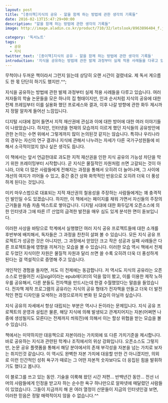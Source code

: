 ```yaml
---
layout: post
title: "[종이책]지식의 공유 - 앎을 함께 하는 방법에 관한 생각의 기록들"
date: 2016-02-13T15:47:29+00:00
description: "앎을 함께 하는 방법에 관한 생각의 기록들"
image: http://image.aladin.co.kr/product/710/32/letslook/8963896404_f.jpg

category: '독서노트'  
tags: 
  - 공유
  - 지식
twitter_text: '[종이책]지식의 공유 - 앎을 함께 하는 방법에 관한 생각의 기록들'
introduction: '지식을 공유하는 방법에 관한 발제 과정부터 실제 적용 사례들을 다루고 있습니다. 미키 마우스법으로 대표되는 지적 재산권의 철옹성을 주장하는 사람들에게는 꽤 충격적인 발인일 수도 있겠습니다.'
---
```


무척이나 두꺼운 책이라서 그런지 읽는데 상당히 오랜 시간이 걸렸네요. 제 독서 게으름도 한 몫 단단히 하기도 했지만.^^;

지식을 공유하는 방법에 관한 발제 과정부터 실제 적용 사례들을 다루고 있습니다. 여러 저자들의 학술 논문들을 모은 하나의 집 형태이지만, 인과 순서처럼 지식의 공유에 대한 전제 프레임부터 이를 실용화 했던 프로세스와 결과, 이후 나갈 방향에 관한 화두 제시까지 정말 알차게 들어선 느낌입니다.

디지털 시대에 접어 들면서 지적 재산권에 관심과 이에 대한 방어에 대한 여러 이야기들이 나왔었습니다. 하지만, 인터넷을 현재의 모습까지 이르게 했던 지식들의 공유방안에 관한 논의는 수면 위에서 그렇게까지 많이 논의된것 같지는 않습니다. 특히나 우리나라의 경우는 자신의 연구 결과나 지식에 관해서 나누려는 자세가 다른 국가구성원들에 비해서 소극적이었지 않나 싶은 생각도 듭니다.

이 책에서는 앞서 언급한대로 과도한 지적 재산권을 인한 지식 공유의 가능성 차단을 막기 위한 프레이밍부터 시작합니다. 곧 지식은 물질적인 자원처럼 쓰면 고갈되는 것이 아니라, 더욱 더 많은 사람들에게 전해지는 과정을 통해서 오히려 더 늘어나며, 그 사이에 개선의 여지가 끼어들 수 있고, 중간 중간 상화 화학적인 반응으로 오히려 더욱 더 풍성하게 된다는 것입니다.

미키 마우스법으로 대표되는 지적 재산권의 철옹성을 주장하는 사람들에게는 꽤 충격적인 발인일 수도 있겠습니다. 하지만, 이 책에서는 페이지를 채워 가면서 자신들의 주장의 근거들을 차츰 차츰 텍스트로 쌓아갑니다. 디지털 시대에 대한 화두답게 오픈소스에 의한 인터넷과 그에 따른 IT 산업의 급격한 발전을 매우 심도 있게 분석한 면이 돋보입니다.

이러한 사상을 바탕으로 학계에서 실행했던 여러 지식 공유 프로젝트들에 대한 소개를 후반부에 배치해서, 독자들은 그 과정을 찬찬히 살펴 볼 수 있습니다. 모든 지식 공유 프로젝트가 성공한 것은 아니지만, 그 과정에서 얻었던 크고 작은 성공과 실패 사례들은 다른 프로젝트들에 영향을 끼쳐가는 모습을 볼 수 있습니다. 이러한 모습 역시 책에서 전제로 두었던 지식이란 자원은 물질적 자원과 달리 쓰면 쓸 수록 오히려 더욱 더 풍성하게 된다는 걸 역설적으로 증명해 주고 있습니다.

개인적인 경험을 들자면, 저도 이 전제에는 동감합니다. 저 역시도 지식의 공유라는 오픈소스로 만들어진 시길sigil이라는 epub에디터의 덕을 많이 봤고, 이를 이용한 제작 노하우를 공유해서, 다른 분들도 전자책을 만드시는데 한결 수월했었다는 말씀을 들었습니다. 전자책 제작 프로그램의 공유라는 지식의 공유 형태가 전자책을 만들고 더욱 더 발전적인 편집 디자인을 모색하는 과정으로까지 변화 된 모습이 아닐까 싶습니다.

지식 공유의 자세에서 항상 대립되는 부분은 역시나 돈이라는 문제입니다. 지식 공유 프로젝트의 운영과 설립은 물론, 해당 지식에 의해 발생되고 관계지어지는 자본(어쩌면 나중에 생성될지도 모른다는 전제까지 씌워진)에 의해서 이는 할상 위협을 받는 모습을 볼 수 있습니다.

책에서는 미약하지만 대응책으로 자본이라는 가치외에 또 다른 가치기준을 제시합니다. 바로 공유하는 지식과 관련된 학계나 조직에서의 위상 강화입니다. 오픈소스도 그렇지만, 논문 공유 플랫폼을 통해서 해당 분야에서의 존재 부각성을 자본을 넘는 가치로 보자는 취지인것 같습니다. 이 역시도 완벽한 자본 가치에 대응할 만한 건 아니겠지만, 의외로 이런 인간적인 성취 욕구가 때로는 그 어떤 자본적 숫자보다도 더 응집된 힘을 발휘하기도 했다고 봅니다.

이 블로그를 쓰고 있는 동안. 기술을 이룩해 왔던 시간 저편&#8230; 반백년간 동안&#8230; 전선 너머의 사람들에게 인정을 받고자 하는 순수한 욕구 하나만으로 알파넷에 매달렸던 사람들이 있었습니다. 그들이 지금까지 해 온 여러 열정이 산문들이 지금의 인터넷인걸 보면, 이러한 믿음은 정말 매력적이지 않을 수 없습니다.^^